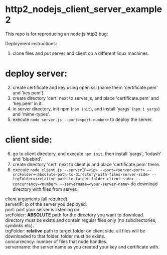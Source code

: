 # http2_nodejs_client_server_example2

This repo is for reproducing an node js http2 bug: 


Deployment instructions:
1. clone files and put server and client on a different linux machines.

# deploy server:
2. create certificate and key using open ssl (name them 'certificate.pem' and 'key.pem').
3. create directory 'cert' next to server.js, and place 'certificate.pem' and 'key.pem' in it.
4. in server directory, init npm (`npm init`), and install 'yargs' (`npm i yargs`) and 'mime-types'.
5. execute `node server.js --port=<port-number>` to deploy the server. 
  
# client side:
6. go to client directory, and execute `npm init`, then install 'yargs', 'lodash' and 'bluebird'.
7. create directory 'cert' next to client.js and place 'certificate.pem' there.
8. execute `node client.js --serverIP=<ip> --port=<server-port> --srcFolder=<absolute-path-to-directory-with-files-server-side> --trgFolder=<relative-path-to-target-folder-client-side> --concurrency=<number> --servername=<your-server-name>` do download directory with files from server.
  
client arguments (all required):  
serverIP: ip of the server you deployed.  
port: port your server is listening on.  
srcFolder: **ABSOLUTE** path for the directory you want to download. directory must be exists and contain regular files only (no subdirectories, symlinks etc).  
trgFolder: **relative** path to target folder on client side. all files will be downloaded to that folder. folder must be exists.  
concurrecncy: number of files that node handles.  
servername: the server name as you created your key and certificate with.  
